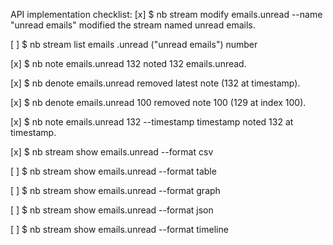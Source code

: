 API implementation checklist:
[x] $ nb stream modify emails.unread --name "unread emails"
modified the stream named unread emails.

[ ] $ nb stream list
emails
  .unread ("unread emails") number

[x] $ nb note emails.unread 132
noted 132 emails.unread.

[x] $ nb denote emails.unread
removed latest note (132 at timestamp).

[x] $ nb denote emails.unread 100
removed note 100 (129 at index 100).

[x] $ nb note emails.unread 132 --timestamp timestamp
noted 132 at timestamp.

[x] $ nb stream show emails.unread --format csv

[ ] $ nb stream show emails.unread --format table

[ ] $ nb stream show emails.unread --format graph

[ ] $ nb stream show emails.unread --format json

[ ] $ nb stream show emails.unread --format timeline
